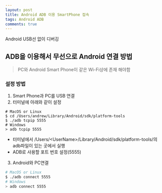 ```yaml
---
layout: post
title: Android ADB 이용 SmartPhone 접속
tags: Android ADB
comments: true
---
```


Android USB선 없이 디버깅

## ADB을 이용해서 무선으로 Android 연결 방법

> PC와 Android Smart Phone이 같은 Wi-Fi상에 존재 해야함
### 설정 방법
1.  Smart Phone과 PC를 USB 연결
2. 터미널에 아래와 같이 설정
```shell
# MacOS or Linux
$ cd /Users/andrew/Library/Android/sdk/platform-tools
$ ./adb tcpip 5555
# Windows
> adb tcpip 5555
```
- 터미널에서 /Users/\<UserName\>/Library/Android/sdk/platform-tools/의 adb파일이 있는 곳에서 실행
- ADB로 사용할 포트 번호 설정(5555)

3. Android와 PC연결
```bash
# MacOS or Linux
$ ./adb connect 5555
# Windows
> adb connect 5555 
```